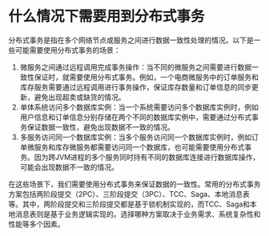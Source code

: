 # 什么情况下需要用到分布式事务

分布式事务是指在多个网络节点或服务之间进行数据一致性处理的情况。以下是一些可能需要使用分布式事务的场景：

1. 微服务之间通过远程调用完成事务操作：当不同的微服务之间需要进行数据一致性保证时，就需要使用分布式事务。例如，一个电商微服务中的订单服务和库存服务需要通过远程调用进行事务操作，保证库存数量和订单信息的同步更新，避免出现超卖或缺货的情况。
2. 单体系统访问多个数据库实例：当一个系统需要访问多个数据库实例时，例如用户信息和订单信息分别存储在两个不同的数据库实例中，需要通过分布式事务保证数据一致性，避免出现数据不一致的情况。
3. 多服务访问同一个数据库实例：当多个服务访问同一个数据库实例时，例如订单微服务和库存微服务都需要访问同一个数据库，也可能需要使用分布式事务。因为跨JVM进程的多个服务同时持有不同的数据库连接进行数据库操作，可能会出现数据不一致的情况。

在这些场景下，我们需要使用分布式事务来保证数据的一致性。常用的分布式事务方案包括两阶段提交（2PC）、三阶段提交（3PC）、TCC、Saga、本地消息表等。其中，两阶段提交和三阶段提交都是基于锁机制实现的，而TCC、Saga和本地消息表则是基于业务逻辑实现的。选择哪种方案取决于业务需求、系统复杂性和性能等多个因素。


